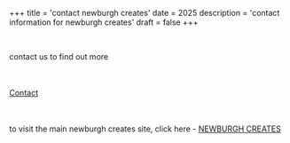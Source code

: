 +++
title = 'contact newburgh creates'
date = 2025
description = 'contact information for newburgh creates'
draft = false
+++

<br>

<p class='txt-center'>contact us to find out more</p> 

<br>
<br>

<div>
    <a 
      href="mailto:info@newburghcreates.com"
      class="btn btn-center"
    >
      Contact
    </a>
</div>

<br>
<br>

<p class='txt-center'>to visit the main newburgh creates site, click here - 
  <a href='https://newburghcreates.com'>NEWBURGH CREATES</a>
</p>

<br>

